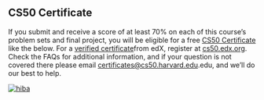 ## CS50 Certificate

If you submit and receive a score of at least 70% on each of this course’s problem sets and final project, you will be eligible for a free <a href="https://cs50.harvard.edu/certificates">CS50 Certificate</a> like the below. For a <a href="https://www.edx.org/verified-certificate">verified certificate</a>from edX, register at <a href="http://cs50.edx.org/">cs50.edx.org</a>. Check the FAQs for additional information, and if your question is not covered there please email <a href="mailto:certificates@cs50.harvard.edu">certificates@cs50.harvard.edu</a>.edu, and we’ll do our best to help.

<!-- Hiba certificates  -->
<a href="https://ibb.co/WnFXKbr"><img src="https://i.ibb.co/tBc6C70/hiba.png" alt="hiba" border="0"></a>